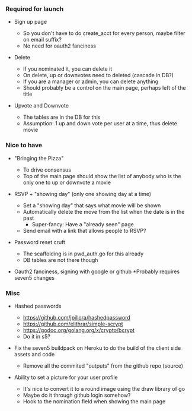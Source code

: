 ### Required for launch

* Sign up page
	* So you don't have to do create_acct for every person, maybe filter on email suffix?
	* No need for oauth2 fanciness

* Delete
	* If you nominated it, you can delete it
	* On delete, up or downvotes need to deleted (cascade in DB?)
	* If you are a manager or admin, you can delete anything
	* Should probably be a control on the main page, perhaps left of the title

* Upvote and Downvote
	* The tables are in the DB for this
	* Assumption: 1 up and down vote per user at a time, thus delete movie 


### Nice to have

* "Bringing the Pizza"
	* To drive consensus
	* Top of the main page should show the list of anybody who is the only one to up or downvote a movie

* RSVP + "showing day" (only one showing day at a time)
	* Set a "showing day" that says what movie will be shown
	* Automatically delete the move from the list when the date is in the past 
		* Super-fancy: Have a "already seen" page
	* Send email with a link that allows people to RSVP? 

* Password reset cruft
	* The scaffolding is in pwd_auth.go for this already
	* DB tables are not there though

* Oauth2 fanciness, signing with google or github
	*Probably requires seven5 changes

### Misc

* Hashed passwords 
	* https://github.com/jpillora/hashedpassword
	* https://github.com/elithrar/simple-scrypt
	* https://godoc.org/golang.org/x/crypto/bcrypt
	* Do it in s5?

* Fix the seven5 buildpack on Heroku to do the build of the client side assets and code
	* Remove all the commited "outputs" from the github repo (source)

* Ability to set a picture for your user profile
	* It's nice to convert it to a round image using the draw library of go
	* Maybe do it through github login somehow?
	* Hook to the nomination field when showing the main page
